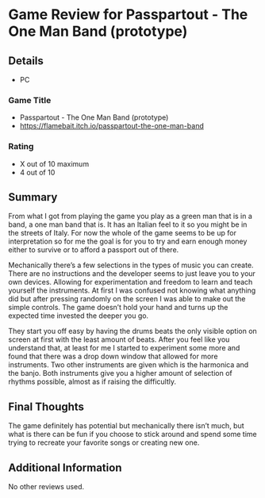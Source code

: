 # Game Review for Passpartout - The One Man Band (prototype)

## Details

- PC

### Game Title

- Passpartout - The One Man Band (prototype)
- https://flamebait.itch.io/passpartout-the-one-man-band

### Rating

-  X out of 10 maximum
-  4 out of 10

## Summary

From what I got from playing the game you play as a green man that is in a band, a one man band that is. It has an Italian feel to it so you might be in the streets of Italy. For now the whole of the game seems to be up for interpretation so for me the goal is for you to try and earn enough money either to survive or to afford a passport out of there.

Mechanically there’s a few selections in the types of music you can create. There are no instructions and the developer seems to just leave you to your own devices. Allowing for experimentation and freedom to learn and teach yourself the instruments. At first I was confused not knowing what anything did but after pressing randomly on the screen I was able to make out the simple controls. The game doesn’t hold your hand and turns up the expected time invested the deeper you go.

They start you off easy by having the drums beats the only visible option on screen at first with the least amount of beats. After you feel like you understand that, at least for me I started to experiment some more and found that there was a drop down window that allowed for more instruments. Two other instruments are given which is the harmonica and the banjo. Both instruments give you a higher amount of selection of rhythms possible, almost as if raising the difficultly.


## Final Thoughts
The game definitely has potential but mechanically there isn’t much, but what is there can be fun if you choose to stick around and spend some time trying to recreate your favorite songs or creating new one. 

## Additional Information
No other reviews used.


